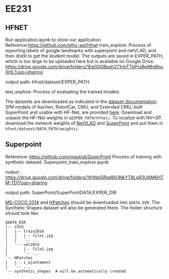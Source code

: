 # EE231
## HFNET
Run application.ipynb to show our application
Reference:https://github.com/ethz-asl/hfnet
train_explore:  Process of exporting labels of google landmarks with superpoint and netVLAD, and then distill to get the student model.
The outputs are saved in EXPER_PATH, which is too large to be uploaded here but is available on Google Drive.
https://drive.google.com/drive/folders/1EeG0GBsqh271rInTTbPrsRe96g6nuXHL?usp=sharing

output path: hfnet/dataset/EXPER_PATH

test_explore: Process of evaluating the trained models.

The datasets are downloaded as indicated in the [dataset documentation](doc/datasets.md). SfM models of Aachen, RobotCar, CMU, and Extended CMU, built SuperPoint and usable with HF-Net, are provided [here](https://projects.asl.ethz.ch/datasets/doku.php?id=cvpr2019hfnet). Download and unpack the HF-Net weights in `$EXPER_PATH/hfnet/`. To localize with NV+SP, download the network weights of [NetVLAD](http://rpg.ifi.uzh.ch/datasets/netvlad/vd16_pitts30k_conv5_3_vlad_preL2_intra_white.zip) and [SuperPoint](https://github.com/MagicLeapResearch/SuperPointPretrainedNetwork/blob/master/superpoint_v1.pth) and put them in `hfnet/dataset/DATA_PATH/weights/`.



## Superpoint
Reference: https://github.com/rpautrat/SuperPoint
Process of training with synthetic dataset: Superpoint_train_explore.ipynb

output :
https://drive.google.com/drive/folders/1tHNplSRgd6IUNkYT9LgR3UAM6HTM-7D1?usp=sharing

output path: SuperPoint/SuperPointDATA/EXPER_DIR

[MS-COCO 2014](http://cocodataset.org/#download) and [HPatches](http://icvl.ee.ic.ac.uk/vbalnt/hpatches/hpatches-sequences-release.tar.gz) should be downloaded into `$DATA_DIR`. The Synthetic Shapes dataset will also be generated there. The folder structure should look like:
```
$DATA_DIR
|-- COCO
|   |-- train2014
|   |   |-- file1.jpg
|   |   `-- ...
|   `-- val2014
|       |-- file1.jpg
|       `-- ...
`-- HPatches
|   |-- i_ajuntament
|   `-- ...
`-- synthetic_shapes  # will be automatically created
```
